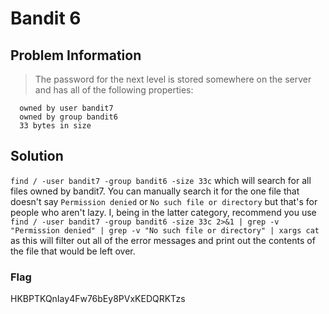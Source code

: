 # Bandit 6

## Problem Information 
  > The password for the next level is stored somewhere on the server and has all of the following properties:

      owned by user bandit7
      owned by group bandit6
      33 bytes in size

## Solution
 `find / -user bandit7 -group bandit6 -size 33c` which will search for all files owned by bandit7. You can manually search it for the one file that doesn't say `Permission denied` or `No such file or directory` but that's for people who aren't lazy. I, being in the latter category, recommend you use `find / -user bandit7 -group bandit6 -size 33c 2>&1 | grep -v "Permission denied" | grep -v "No such file or directory" | xargs cat` as this will filter out all of the error messages and print out the contents of the file that would be left over.
 
 ### Flag
HKBPTKQnIay4Fw76bEy8PVxKEDQRKTzs

